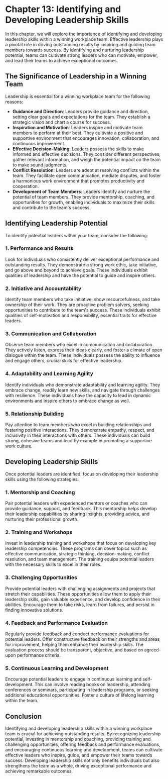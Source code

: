 Chapter 13: Identifying and Developing Leadership Skills
========================================================

In this chapter, we will explore the importance of identifying and developing leadership skills within a winning workplace team. Effective leadership plays a pivotal role in driving outstanding results by inspiring and guiding team members towards success. By identifying and nurturing leadership potential, teams can cultivate strong leaders who can motivate, empower, and lead their teams to achieve exceptional outcomes.

The Significance of Leadership in a Winning Team
------------------------------------------------

Leadership is essential for a winning workplace team for the following reasons:

* **Guidance and Direction**: Leaders provide guidance and direction, setting clear goals and expectations for the team. They establish a strategic vision and chart a course for success.
* **Inspiration and Motivation**: Leaders inspire and motivate team members to perform at their best. They cultivate a positive and supportive environment that encourages innovation, collaboration, and continuous improvement.
* **Effective Decision-Making**: Leaders possess the skills to make informed and effective decisions. They consider different perspectives, gather relevant information, and weigh the potential impact on the team to make sound judgments.
* **Conflict Resolution**: Leaders are adept at resolving conflicts within the team. They facilitate open communication, mediate disputes, and foster a harmonious work environment that promotes productivity and cooperation.
* **Development of Team Members**: Leaders identify and nurture the potential of team members. They provide mentorship, coaching, and opportunities for growth, enabling individuals to maximize their skills and contribute to the team's success.

Identifying Leadership Potential
--------------------------------

To identify potential leaders within your team, consider the following:

### 1. Performance and Results

Look for individuals who consistently deliver exceptional performance and outstanding results. They demonstrate a strong work ethic, take initiative, and go above and beyond to achieve goals. These individuals exhibit qualities of leadership and have the potential to guide and inspire others.

### 2. Initiative and Accountability

Identify team members who take initiative, show resourcefulness, and take ownership of their work. They are proactive problem solvers, seeking opportunities to contribute to the team's success. These individuals exhibit qualities of self-motivation and responsibility, essential traits for effective leaders.

### 3. Communication and Collaboration

Observe team members who excel in communication and collaboration. They actively listen, express their ideas clearly, and foster a climate of open dialogue within the team. These individuals possess the ability to influence and engage others, crucial skills for effective leadership.

### 4. Adaptability and Learning Agility

Identify individuals who demonstrate adaptability and learning agility. They embrace change, readily learn new skills, and navigate through challenges with resilience. These individuals have the capacity to lead in dynamic environments and inspire others to embrace change as well.

### 5. Relationship Building

Pay attention to team members who excel in building relationships and fostering positive interactions. They demonstrate empathy, respect, and inclusivity in their interactions with others. These individuals can build strong, cohesive teams and lead by example in promoting a supportive work culture.

Developing Leadership Skills
----------------------------

Once potential leaders are identified, focus on developing their leadership skills using the following strategies:

### 1. Mentorship and Coaching

Pair potential leaders with experienced mentors or coaches who can provide guidance, support, and feedback. This mentorship helps develop their leadership capabilities by sharing insights, providing advice, and nurturing their professional growth.

### 2. Training and Workshops

Invest in leadership training and workshops that focus on developing key leadership competencies. These programs can cover topics such as effective communication, strategic thinking, decision-making, conflict resolution, and team management. The training equips potential leaders with the necessary skills to excel in their roles.

### 3. Challenging Opportunities

Provide potential leaders with challenging assignments and projects that stretch their capabilities. These opportunities allow them to apply their leadership skills, gain valuable experience, and develop confidence in their abilities. Encourage them to take risks, learn from failures, and persist in finding innovative solutions.

### 4. Feedback and Performance Evaluation

Regularly provide feedback and conduct performance evaluations for potential leaders. Offer constructive feedback on their strengths and areas for improvement, helping them enhance their leadership skills. The evaluation process should be transparent, objective, and based on agreed-upon performance criteria.

### 5. Continuous Learning and Development

Encourage potential leaders to engage in continuous learning and self-development. This can involve reading books on leadership, attending conferences or seminars, participating in leadership programs, or seeking additional educational opportunities. Foster a culture of lifelong learning within the team.

Conclusion
----------

Identifying and developing leadership skills within a winning workplace team is crucial for achieving outstanding results. By recognizing leadership potential, investing in mentorship and coaching, providing training and challenging opportunities, offering feedback and performance evaluations, and encouraging continuous learning and development, teams can cultivate effective leaders who inspire, guide, and empower their teams towards success. Developing leadership skills not only benefits individuals but also strengthens the team as a whole, driving exceptional performance and achieving remarkable outcomes.
